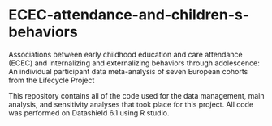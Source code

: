 # ECEC-attendance-and-children-s-behaviors
Associations between early childhood education and care attendance (ECEC) and internalizing and externalizing behaviors through adolescence: An individual participant data meta-analysis of seven European cohorts from the Lifecycle Project

This repository contains all of the code used for the data management, main analysis, and sensitivity analyses that took place for this project. All code was performed on Datashield 6.1 using R studio.
